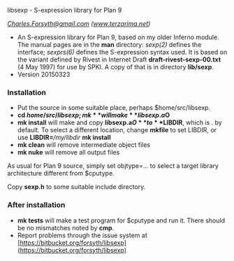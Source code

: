 libsexp - S-expression library for Plan 9

*Charles.Forsyth@gmail.com (www.terzarima.net)*

* An S-expression library for Plan 9, based on my older Inferno module.
  The manual pages are in the **man** directory: *sexp(2)* defines the interface; *sexprs(6)* defines the S-expression syntax used.
  It is based on the variant defined by Rivest in Internet Draft **draft-rivest-sexp-00.txt** (4 May 1997) for use by SPKI.
  A copy of that is in directory **lib/sexp**.
* Version 20150323

### Installation ###

* Put the source in some suitable place, perhaps $home/src/libsexp.
* **cd $home/src/libsexp; mk** 
  will make **libsexp.a$O**
* **mk install**
  will make and copy **libsexp.a$O** to **$LIBDIR**, which is . by default.
  To select a different location, change **mkfile** to set LIBDIR, or use **LIBDIR=***/my/libdir* **mk install**
* **mk clean**
  will remove intermediate object files
* **mk nuke**
  will remove all output files

As usual for Plan 9 source, simply set objtype=... to select a target library architecture different from $cputype.

Copy **sexp.h** to some suitable include directory.

### After installation ###

* **mk tests**
  will make a test program for $cputype and run it. There should be no mismatches noted by **cmp**.
* Report problems through the issue system at [https://bitbucket.org/forsyth/libsexp](https://bitbucket.org/forsyth/libsexp)
